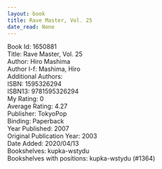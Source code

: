 ```yaml
---
layout: book
title: Rave Master, Vol. 25
date_read: None
---
```


Book Id: 1650881<br />
Title: Rave Master, Vol. 25<br />
Author: Hiro Mashima<br />
Author l-f: Mashima, Hiro<br />
Additional Authors: <br />
ISBN: 1595326294<br />
ISBN13: 9781595326294<br />
My Rating: 0<br />
Average Rating: 4.27<br />
Publisher: TokyoPop<br />
Binding: Paperback<br />
Year Published: 2007<br />
Original Publication Year: 2003<br />
Date Added: 2020/04/13<br />
Bookshelves: kupka-wstydu<br />
Bookshelves with positions: kupka-wstydu (#1364)<br />

